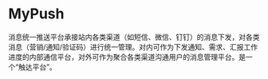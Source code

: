# MyPush
消息统一推送平台承接站内各类渠道（如短信、微信、钉钉）的消息下发，对各类消息（营销/通知/验证码）进行统一管理。对内可作为下发通知、需求、汇报工作进度的内部通信平台，对外可作为聚合各类渠道沟通用户的消息管理平台。是一个“触达平台”。 
